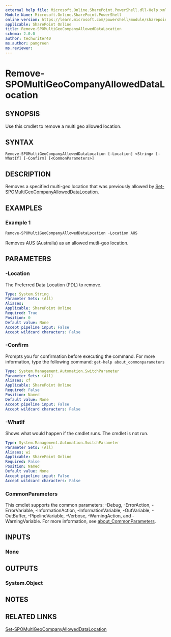 ```yaml
---
external help file: Microsoft.Online.SharePoint.PowerShell.dll-Help.xml
Module Name: Microsoft.Online.SharePoint.PowerShell
online version: https://learn.microsoft.com/powershell/module/sharepoint-online/remove-spomultigeocompanyalloweddatalocation
applicable: SharePoint Online
title: Remove-SPOMultiGeoCompanyAllowedDataLocation
schema: 2.0.0
author: techwriter40
ms.author: pamgreen
ms.reviewer:
---
```


# Remove-SPOMultiGeoCompanyAllowedDataLocation

## SYNOPSIS

Use this cmdlet to remove a multi geo allowed location.

## SYNTAX

```
Remove-SPOMultiGeoCompanyAllowedDataLocation [-Location] <String> [-WhatIf] [-Confirm] [<CommonParameters>]
```

## DESCRIPTION

Removes a specified multi-geo location that was previously allowed by [Set-SPOMultiGeoCompanyAllowedDataLocation](Set-SPOMultiGeoCompanyAllowedDataLocation.md).

## EXAMPLES

### Example 1

```powershell
Remove-SPOMultiGeoCompanyAllowedDataLocation -Location AUS
```
Removes AUS (Australia) as an allowed mutli-geo location.

## PARAMETERS

### -Location

The Preferred Data Location (PDL) to remove.

```yaml
Type: System.String
Parameter Sets: (All)
Aliases:
Applicable: SharePoint Online
Required: True
Position: 0
Default value: None
Accept pipeline input: False
Accept wildcard characters: False
```

### -Confirm

Prompts you for confirmation before executing the command.
For more information, type the following command: `get-help about_commonparameters`

```yaml
Type: System.Management.Automation.SwitchParameter
Parameter Sets: (All)
Aliases: cf
Applicable: SharePoint Online
Required: False
Position: Named
Default value: None
Accept pipeline input: False
Accept wildcard characters: False
```

### -WhatIf
Shows what would happen if the cmdlet runs.
The cmdlet is not run.

```yaml
Type: System.Management.Automation.SwitchParameter
Parameter Sets: (All)
Aliases: wi
Applicable: SharePoint Online
Required: False
Position: Named
Default value: None
Accept pipeline input: False
Accept wildcard characters: False
```

### CommonParameters

This cmdlet supports the common parameters: -Debug, -ErrorAction, -ErrorVariable, -InformationAction, -InformationVariable, -OutVariable, -OutBuffer, -PipelineVariable, -Verbose, -WarningAction, and -WarningVariable. For more information, see [about_CommonParameters](https://go.microsoft.com/fwlink/p/?LinkID=113216).

## INPUTS

### None

## OUTPUTS

### System.Object

## NOTES

## RELATED LINKS

[Set-SPOMultiGeoCompanyAllowedDataLocation](Set-SPOMultiGeoCompanyAllowedDataLocation.md)
